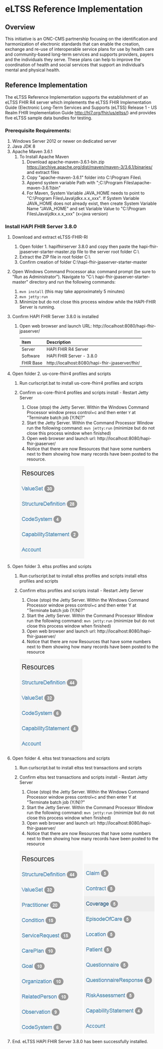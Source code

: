 # eLTSS Reference Implementation

## Overview

This initiative is an ONC-CMS partnership focusing on the identification and harmonization of electronic standards that can enable the creation, exchange and re-use of interoperable service plans for use by health care and community-based long-term services and supports providers, payers and the individuals they serve. These plans can help to improve the coordination of health and social services that support an individual’s mental and physical health.

## Reference Implementation

The eLTSS Reference Implementation supports the establishment of an eLTSS FHIR R4 server which implements the eLTSS FHIR Implementation Guide (Electronic Long-Term Services and Supports (eLTSS) Release 1 - US Realm FHIR Implementation Guide http://hl7.org/fhir/us/eltss/) and provides five eLTSS sample data bundles for testing. 

### Prerequisite Requirements:
1.	Windows Server 2012 or newer on dedicated server
2.	Java JDK 8
3.	Apache Maven 3.6.1 
    1. To Install Apache Maven
        1.	Download apache-maven-3.6.1-bin.zip https://archive.apache.org/dist/maven/maven-3/3.6.1/binaries/ and extract files
        2.	Copy "apache-maven-3.6.1" folder into C:\Program Files\
        3.	Append system variable Path with ";C:\Program Files\apache-maven-3.6.1\bin"
        4.	For Maven, System Variable JAVA_HOME needs to point to "C:\Program Files\Java\jdkx.x.x_xxx".  If System Variable JAVA_HOME does not already exist, then create System Variable Name "JAVA_HOME" and set Variable Value to "C:\Program Files\Java\jdkx.x.x_xxx" (x=java version)

### Install HAPI FHIR Server 3.8.0
1.	Download and extract eLTSS-FHIR-RI 
    1. Open folder 1. hapifhirserver 3.8.0  and copy then paste the hapi-fhir-jpaserver-starter-master.zip file to the server root folder C:\
    2. Extract the ZIP file in root folder C:\
    3. Confirm creation of folder C:\hapi-fhir-jpaserver-starter-master
2. Open Windows Command Processor aka: command prompt (be sure to "Run as Administrator"). Navigate to "C:\ hapi-fhir-jpaserver-starter-master" directory and run the following commands:
    1. `mvn install` (this may take approximately 5 minutes)
    2. `mvn jetty:run` 
    3. Minimize but do not close this process window while the HAPI-FHIR Server is running.
3. Confirm HAPI FHIR Server 3.8.0 is installed
    1. Open web browser and launch URL: http://localhost:8080/hapi-fhir-jpaserver/

        | Item | Description |
        | --- | --- |
        | Server | HAPI FHIR R4 Server |
        | Software | HAPI FHIR Server - 3.8.0 |
        | FHIR Base | http://localhost:8080/hapi-fhir-jpaserver/fhir/ |

4. Open folder 2. us-core-fhirr4 profiles and scripts
    1. Run curlscript.bat to install us-core-fhirr4 profiles and scripts
    2. Confirm us-core-fhirr4 profiles and scripts install - Restart Jetty Server
        1. Close (stop) the Jetty Server. Within the Windows Command Processor window press control+c and then enter `Y` at "Terminate batch job [Y/N]?"
        2. Start the Jetty Server.  Within the Command Processor Window run the following command: `mvn jetty:run` (minimize but do not close this process window when finished)
        3. Open web browser and launch url: http://localhost:8080/hapi-fhir-jpaserver/
        4. Notice that there are now Resources that have some numbers next to them showing how many records have been posted to the resource.
        
        ![alt text](https://github.com/onc-healthit/eLTSS-Reference-Implementation/blob/master/5.%20Installation%20instructions/README-images/Resources-1.jpg)

5. Open folder 3. eltss profiles and scripts
    1. Run curlscript.bat to install eltss profiles and scripts install eltss profiles and scripts
    2. Confirm eltss profiles and scripts install - Restart Jetty Server 
        1. Close (stop) the Jetty Server. Within the Windows Command Processor window press control+c and then enter Y at "Terminate batch job (Y/N)?"
        2. Start the Jetty Server.  Within the Command Processor Window run the following command: `mvn jetty:run` (minimize but do not close this process window when finished)
        3. Open web browser and launch url: http://localhost:8080/hapi-fhir-jpaserver/
        4. Notice that there are now Resources that have some numbers next to them showing how many records have been posted to the resource

        ![alt text](https://github.com/onc-healthit/eLTSS-Reference-Implementation/blob/master/5.%20Installation%20instructions/README-images/Resources-2.jpg)

6. Open folder 4. eltss test transactions and scripts
    1. Run curlscript.bat to install eltss test transactions and scripts
    2. Confirm eltss test transactions and scripts install - Restart Jetty Server 
        1. Close (stop) the Jetty Server. Within the Windows Command Processor window press control+c and then enter Y at "Terminate batch job (Y/N)?"
        2. Start the Jetty Server.  Within the Command Processor Window run the following command: `mvn jetty:run` (minimize but do not close this process window when finished)
        3. Open web browser and launch url: http://localhost:8080/hapi-fhir-jpaserver/
        4. Notice that there are now Resources that have some numbers next to them showing how many records have been posted to the resource

        ![alt text](https://github.com/onc-healthit/eLTSS-Reference-Implementation/blob/master/5.%20Installation%20instructions/README-images/Resources-3.jpg)
        ![alt text](https://github.com/onc-healthit/eLTSS-Reference-Implementation/blob/master/5.%20Installation%20instructions/README-images/Resources-4.jpg)

7. End. eLTSS HAPI FHIR Server 3.8.0 has been successfully installed.  


